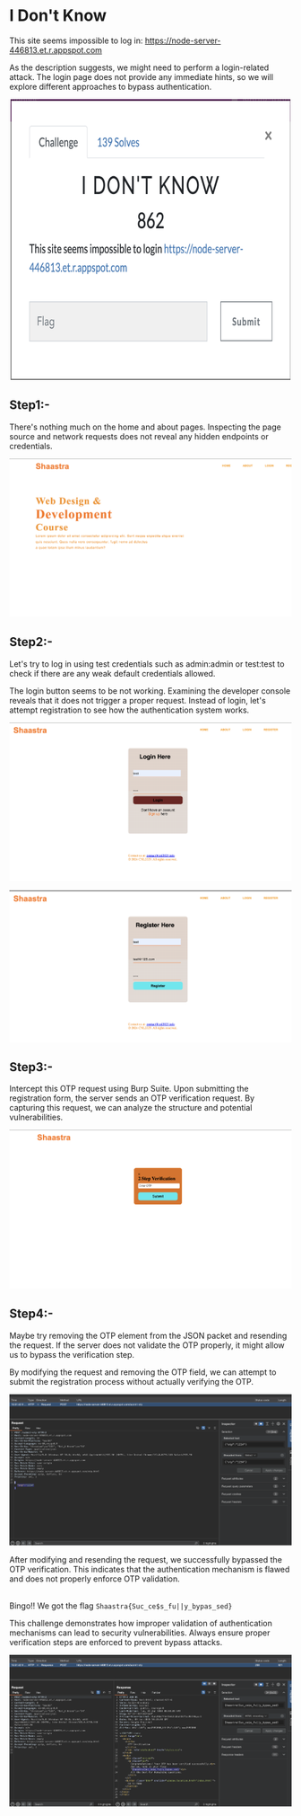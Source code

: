 # I Don't Know

This site seems impossible to log in: https://node-server-446813.et.r.appspot.com

As the description suggests, we might need to perform a login-related attack. The login page does not provide any immediate hints, so we will explore different approaches to bypass authentication.

<p align="center">
  <img src="image1.png" alt="Description" width="500" height="500">
</p>

## Step1:-

There's nothing much on the home and about pages. Inspecting the page source and network requests does not reveal any hidden endpoints or credentials.<br>

<p align="center">
  <img src="image2.png" alt="Description" >
</p>

## Step2:-

Let's try to log in using test credentials such as admin:admin or test:test to check if there are any weak default credentials allowed.

The login button seems to be not working. Examining the developer console reveals that it does not trigger a proper request. Instead of login, let's attempt registration to see how the authentication system works.

<p align="center">
  <img src="image3.png" alt="Description" >
</p><p align="center">
  <img src="image4.png" alt="Description" >
</p>

## Step3:-

Intercept this OTP request using Burp Suite. Upon submitting the registration form, the server sends an OTP verification request. By capturing this request, we can analyze the structure and potential vulnerabilities.

<p align="center">
  <img src="image5.png" alt="Description" >
</p>

## Step4:-

Maybe try removing the OTP element from the JSON packet and resending the request. If the server does not validate the OTP properly, it might allow us to bypass the verification step.

By modifying the request and removing the OTP field, we can attempt to submit the registration process without actually verifying the OTP.

<p align="center">
  <img src="image6.png" alt="Description" >
</p>
After modifying and resending the request, we successfully bypassed the OTP verification. This indicates that the authentication mechanism is flawed and does not properly enforce OTP validation.<br>

<br>

Bingo!! We got the flag `Shaastra{Suc_ce$s_fu||y_bypas_sed}`

This challenge demonstrates how improper validation of authentication mechanisms can lead to security vulnerabilities. Always ensure proper verification steps are enforced to prevent bypass attacks.

<p align="center">
  <img src="image7.png" alt="Description" >
</p>

